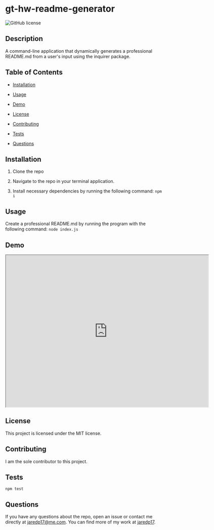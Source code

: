 # gt-hw-readme-generator

![GitHub license](https://img.shields.io/badge/license-MIT-blue.svg)

## Description

A command-line application that dynamically generates a professional README.md from a user's input using the inquirer package.

## Table of Contents

- [Installation](#installation)

- [Usage](#usage)

- [Demo](#demo)

- [License](#license)

- [Contributing](#contributing)

- [Tests](#tests)

- [Questions](#questions)

## Installation

1. Clone the repo

2. Navigate to the repo in your terminal application.

3. Install necessary dependencies by running the following command: `npm i`

## Usage

Create a professional README.md by running the program with the following command: `node index.js`

## Demo

<iframe src="https://drive.google.com/file/d/1FfSo45Z1pmVxHMSvxt5vSGj0igNSitlL/preview" width="640" height="480"></iframe>

## License

This project is licensed under the MIT license.

## Contributing

I am the sole contributor to this project.

## Tests

```shell
npm test
```

## Questions

If you have any questions about the repo, open an issue or contact me directly at jaredp17@me.com. You can find more of my work at [jaredp17](https://github.com/jaredp17/).

